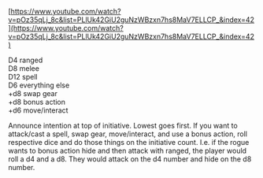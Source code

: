 [https://www.youtube.com/watch?v=pOz35qLj_8c&list=PLlUk42GiU2guNzWBzxn7hs8MaV7ELLCP_&index=42](https://www.youtube.com/watch?v=pOz35qLj_8c&list=PLlUk42GiU2guNzWBzxn7hs8MaV7ELLCP_&index=42)
 
D4 ranged  
D8 melee  
D12 spell  
D6 everything else  
+d8 swap gear  
+d8 bonus action  
+d6 move/interact
 
Announce intention at top of initiative. Lowest goes first. If you want to attack/cast a spell, swap gear, move/interact, and use a bonus action, roll respective dice and do those things on the initiative count. I.e. if the rogue wants to bonus action hide and then attack with ranged, the player would roll a d4 and a d8. They would attack on the d4 number and hide on the d8 number.